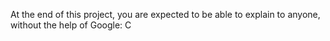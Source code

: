 At the end of this project, you are expected to be able to explain to anyone, without the help of Google: C